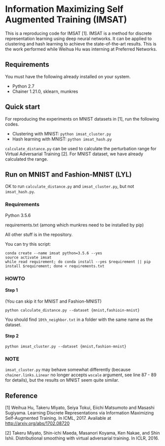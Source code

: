 # Information Maximizing Self Augmented Training (IMSAT)
This is a reproducing code for IMSAT [1]. IMSAT is a method for discrete representation learning using deep neural networks. It can be applied to clustering and hash learning to achieve the state-of-the-art results. This is the work performed while Weihua Hu was interning at Preferred Networks.

## Requirements 
You must have the following already installed on your system.
- Python 2.7
- Chainer 1.21.0, sklearn, munkres

## Quick start
For reproducing the experiments on MNIST datasets in [1], run the following codes.
- Clustering with MNIST: ``` python imsat_cluster.py ```
- Hash learning with MNIST: ``` python imsat_hash.py ```

`calculate_distance.py` can be used to calculate the perturbation range for Virtual Adversarial Training [2]. For MNIST dataset, we have already calculated the range.

## Run on MNIST and Fashion-MNIST (LYL)
OK to run `calculate_distance.py` and `imsat_cluster.py`, but not `imsat_hash.py`.

### Requirements

Python 3.5.6

requirements.txt (among which munkres need to be installed by pip)

All other stuff is in the repository.

You can try this script:

```shell
conda create --name imsat python=3.5.6 --yes
source activate imsat
while read requirement; do conda install --yes $requirement || pip install $requirement; done < requirements.txt
```

### HOWTO

#### Step 1

(You can skip it for MNIST and Fashion-MNIST)

```shell
python calculate_distance.py --dataset {mnist,fashioin-mnist}
```

You should find `10th_neighbor.txt` in a folder with the same name as the dataset.

#### Step 2

```shell
python imsat_cluster.py --dataset {mnist,fashion-mnist}
```

### NOTE

`imsat_cluster.py` may behave somewhat differently (because `chainer.links.Linear` no longer accepts `wscale` argument, see line 87 - 89 for details), but the results on MNIST seem quite similar.

## Reference ##
[1] Weihua Hu, Takeru Miyato, Seiya Tokui, Eiichi Matsumoto and Masashi Sugiyama. Learning Discrete Representations via Information Maximizing Self-Augmented Training. In ICML, 2017. Available at http://arxiv.org/abs/1702.08720

[2] Takeru Miyato, Shin-ichi Maeda, Masanori Koyama, Ken Nakae, and Shin Ishii. Distributional smoothing with virtual adversarial training. In ICLR, 2016.
